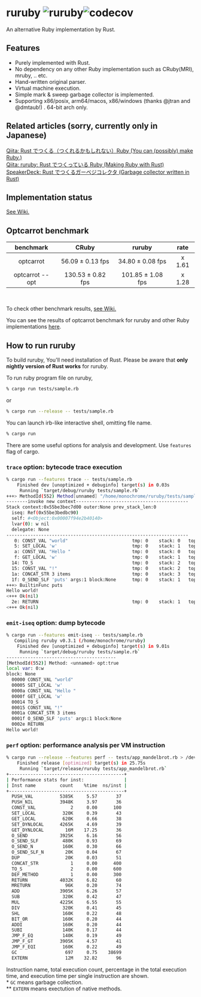 # ruruby ![ruruby](https://github.com/sisshiki1969/ruruby/workflows/Rust/badge.svg)![codecov](https://codecov.io/gh/sisshiki1969/ruruby/branch/master/graph/badge.svg)

An alternative Ruby implementation by Rust.

## Features

- Purely implemented with Rust.
- No dependency on any other Ruby implementation such as CRuby(MRI), mruby, .. etc.
- Hand-written original parser.
- Virtual machine execution.
- Simple mark & sweep garbage collector is implemented.
- Supporting x86/posix, arm64/macos, x86/windows (thanks @jtran and @dmtaub!) . 64-bit arch only.

## Related articles (sorry, currently only in Japanese)

[Qiita: Rust でつくる（つくれるかもしれない）Ruby (You can (possibly) make Ruby.)](https://qiita.com/sisshiki1969/items/3d25aa81a376eee2e7c2)  
[Qiita: ruruby: Rust でつくっている Ruby (Making Ruby with Rust)](https://qiita.com/sisshiki1969/items/4d76e69545ca1c26ed48)  
[SpeakerDeck: Rust でつくるガーベジコレクタ (Garbage collector written in Rust)](https://speakerdeck.com/sisshiki1969/rustdetukurugabezikorekuta)

## Implementation status

[See Wiki.](https://github.com/sisshiki1969/ruruby/wiki/Implementation-status)

## Optcarrot benchmark

|    benchmark    |       CRuby       |      ruruby       |  rate  |
| :-------------: | :---------------: | :---------------: | :----: |
|    optcarrot    | 56.09 ± 0.13 fps  | 34.80 ± 0.08 fps  | x 1.61 |
| optcarrot --opt | 130.53 ± 0.82 fps | 101.85 ± 1.08 fps | x 1.28 |

<br/>

To check other benchmark results, [see Wiki.](https://github.com/sisshiki1969/ruruby/wiki/Benchmarks)

You can see the results of optcarrot benchmark for ruruby and other Ruby implementations [here](https://github.com/mame/optcarrot/blob/master/doc/benchmark.md).

## How to run ruruby

To build ruruby, You'll need installation of Rust.
Please be aware that **only nightly version of Rust works** for ruruby.

To run ruby program file on ruruby,

```sh
% cargo run tests/sample.rb
```

or

```sh
% cargo run --release -- tests/sample.rb
```

You can launch irb-like interactive shell, omitting file name.

```sh
% cargo run
```

There are some useful options for analysis and development. Use `features` flag of cargo.

### `trace` option: bytecode trace execution

```sh
% cargo run --features trace -- tests/sample.rb
    Finished dev [unoptimized + debuginfo] target(s) in 0.03s
     Running `target/debug/ruruby tests/sample.rb`
+++> MethodId(552) Method[unnamed] "/home/monochrome/ruruby/tests/sample.rb"
--------invoke new context------------------------------------------
Stack context:0x55be3bec7d00 outer:None prev_stack_len:0
  iseq: Ref(0x55be3bedbc90)
  self: #<Object:0x00007f94e2b40140>
  lvar(0): w nil
  delegate: None
--------------------------------------------------------------------
   0: CONST_VAL "world"                        tmp: 0    stack: 0   top:
   5: SET_LOCAL 'w'                            tmp: 0    stack: 1   top: "world"
   a: CONST_VAL "Hello "                       tmp: 0    stack: 0   top:
   f: GET_LOCAL 'w'                            tmp: 0    stack: 1   top: "Hello "
  14: TO_S                                     tmp: 0    stack: 2   top: "world"
  15: CONST_VAL "!"                            tmp: 0    stack: 2   top: "world"
  1a: CONCAT_STR 3 items                       tmp: 0    stack: 3   top: "!"
  1f: O_SEND_SLF 'puts' args:1 block:None      tmp: 0    stack: 1   top: "Hello world!"
+++> BuiltinFunc puts
Hello world!
<+++ Ok(nil)
  2e: RETURN                                   tmp: 0    stack: 1   top: nil
<+++ Ok(nil)
```

### `emit-iseq` option: dump bytecode

```sh
% cargo run --features emit-iseq -- tests/sample.rb
   Compiling ruruby v0.3.1 (/home/monochrome/ruruby)
    Finished dev [unoptimized + debuginfo] target(s) in 9.01s
     Running `target/debug/ruruby tests/sample.rb`
-----------------------------------------
[MethodId(552)] Method: <unnamed> opt:true
local var: 0:w
block: None
  00000 CONST_VAL "world"
  00005 SET_LOCAL 'w'
  0000a CONST_VAL "Hello "
  0000f GET_LOCAL 'w'
  00014 TO_S
  00015 CONST_VAL "!"
  0001a CONCAT_STR 3 items
  0001f O_SEND_SLF 'puts' args:1 block:None
  0002e RETURN
Hello world!
```

### `perf` option: performance analysis per VM instruction

```sh
% cargo run --release --features perf -- tests/app_mandelbrot.rb > /dev/null
    Finished release [optimized] target(s) in 25.75s
     Running `target/release/ruruby tests/app_mandelbrot.rb`
+-------------------------------------------+
| Performance stats for inst:               |
| Inst name         count    %time  ns/inst |
+-------------------------------------------+
  PUSH_VAL          5385K     5.57       37
  PUSH_NIL          3948K     3.97       36
  CONST_VAL             2     0.00      100
  SET_LOCAL          320K     0.39       43
  GET_LOCAL          620K     0.66       38
  SET_DYNLOCAL      4265K     4.69       39
  GET_DYNLOCAL        16M    17.25       36
  O_SEND            3925K     6.16       56
  O_SEND_SLF         480K     0.93       69
  O_SEND_N           160K     0.30       66
  O_SEND_SLF_N        20K     0.04       67
  DUP                 20K     0.03       51
  CONCAT_STR            1     0.00      400
  TO_S                  2     0.00      600
  DEF_METHOD            1     0.00      300
  RETURN            4032K     6.82       60
  MRETURN             96K     0.20       74
  ADD               3905K     6.26       57
  SUB                320K     0.42       47
  MUL               4225K     6.55       55
  DIV                320K     0.41       45
  SHL                160K     0.22       48
  BIT_OR             160K     0.20       44
  ADDI               160K     0.20       44
  SUBI               140K     0.17       44
  JMP_F_EQ           140K     0.19       49
  JMP_F_GT          3905K     4.57       41
  JMP_F_EQI          160K     0.22       49
  GC                  697     0.75    38699
  EXTERN              12M    32.82       96
```

Instruction name, total execution count, percentage in the total execution time, and
execution time per single instruction are shown.  
\* `GC` means garbage collection.  
\*\* `EXTERN` means exectution of native methods.
